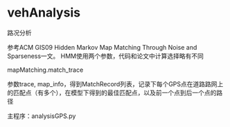 # vehAnalysis
路况分析

参考ACM GIS09 Hidden Markov Map Matching Through Noise and Sparseness一文。
HMM使用两个参数，代码和论文中计算选择略有不同

mapMatching.match_trace

参数trace, map_info，得到MatchRecord列表，记录下每个GPS点在道路路网上的匹配点（有多个），在模型下得到的最佳匹配点，以及前一个点到后一个点的路径


主程序：analysisGPS.py
